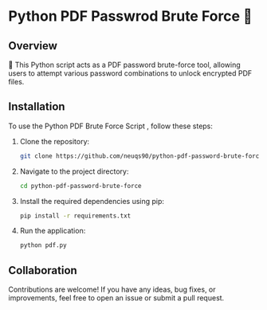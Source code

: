 # Python PDF Passwrod Brute Force 📄

## Overview

🔐 This Python script acts as a PDF password brute-force tool, allowing users to attempt various password combinations to unlock encrypted PDF files.

## Installation

To use the Python PDF Brute Force Script , follow these steps:

1. Clone the repository:

    ```bash
    git clone https://github.com/neuqs90/python-pdf-password-brute-force.git
    ```

2. Navigate to the project directory:

    ```bash
    cd python-pdf-password-brute-force
    ```

3. Install the required dependencies using pip:

    ```bash
    pip install -r requirements.txt
    ```

5. Run the application:

    ```bash
    python pdf.py
    ```
## Collaboration

Contributions are welcome! If you have any ideas, bug fixes, or improvements, feel free to open an issue or submit a pull request.
